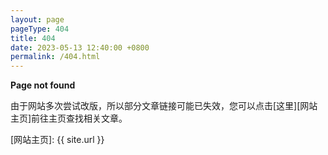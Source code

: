 ```yaml
---
layout: page
pageType: 404
title: 404
date: 2023-05-13 12:40:00 +0800
permalink: /404.html
---
```


<b>Page not found</b>

由于网站多次尝试改版，所以部分文章链接可能已失效，您可以点击[这里][网站主页]前往主页查找相关文章。

[网站主页]: {{ site.url }}